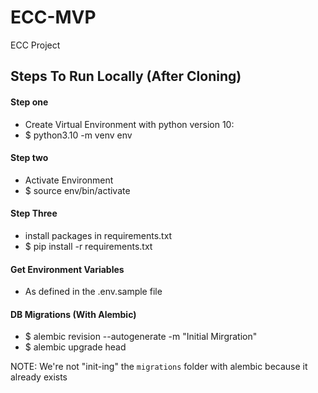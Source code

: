 # ECC-MVP
ECC Project

## Steps To Run Locally (After Cloning)

#### Step one  
- Create Virtual Environment with python version 10:
- $ python3.10 -m venv env

#### Step two
- Activate Environment
- $ source env/bin/activate

#### Step Three
- install packages in requirements.txt
- $ pip install -r requirements.txt

#### Get Environment Variables
- As defined in the .env.sample file

#### DB Migrations (With Alembic) 
- $ alembic revision --autogenerate -m "Initial Mirgration"
- $ alembic upgrade head

NOTE: We're not "init-ing" the `migrations` folder with alembic because it already exists
